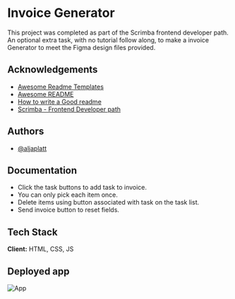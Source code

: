 # Invoice Generator

This project was completed as part of the Scrimba frontend developer path.
An optional extra task, with no tutorial follow along, to make a invoice Generator
to meet the Figma design files provided.

## Acknowledgements

- [Awesome Readme Templates](https://awesomeopensource.com/project/elangosundar/awesome-README-templates)
- [Awesome README](https://github.com/matiassingers/awesome-readme)
- [How to write a Good readme](https://bulldogjob.com/news/449-how-to-write-a-good-readme-for-your-github-project)
- [Scrimba - Frontend Developer path](https://scrimba.com/learn/frontend)

## Authors

- [@aljaplatt](https://github.com/aljaplatt)

## Documentation

- Click the task buttons to add task to invoice.
- You can only pick each item once.
- Delete items using button associated with task on the task list.
- Send invoice button to reset fields.

## Tech Stack

**Client:** HTML, CSS, JS

## Deployed app

![App](https://zealous-mayer-760a82.netlify.app/)
